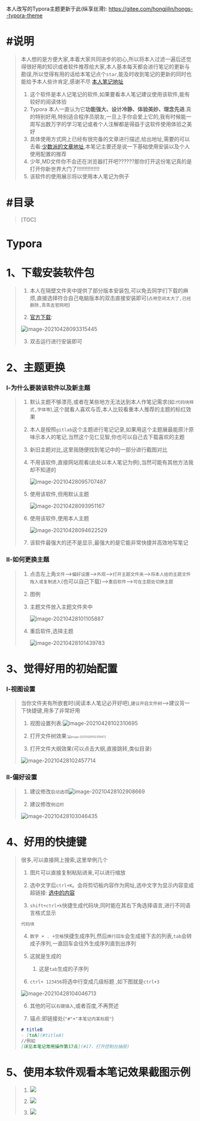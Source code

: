 

本人改写的Typora主题更新于此(纵享丝滑): https://gitee.com/hongjilin/hongs--typora-theme

# #说明

>本人想的是方便大家,本着大家共同进步的初心,所以将本人过滤一遍后还觉得很好用的知识或者软件推荐给大家,本人基本每天都会进行笔记的更新与勘误,所以觉得有用的话给本笔记点个`star`,能及时收到笔记的更新的同时也能给予本人些许肯定,感谢不尽 [本人笔记地址](https://gitee.com/hongjilin/hongs-study-notes)
>
>1. 这个软件是本人记笔记的软件,如果要看本人笔记建议使用该软件,能有较好的阅读体验
>2. Typora 本人一直认为它**功能强大、设计冷静、体验美妙、理念先进**.真的特别好用,特别适合程序员朋友,一旦上手你会爱上它的,我有时候能一周写出数万字的学习笔记或者个人注解都是得益于这软件使用体验之美好
>3. 具体使用方式网上已经有很完备的文章进行描述,给出地址,需要的可以去看:[少数派的文章地址](https://sspai.com/post/54912),本笔记主要还是说一下基础使用安装以及个人使用配置的推荐
>4. 少年,MD文件你不会还在浏览器打开吧??????那你打开这份笔记真的是打开你新世界大门了!!!!!!!!!!!!!!!
>5. 该软件的使用展示将以使用本人笔记为例子

# #目录

>[TOC]

# Typora

# 1、下载安装软件包

>1. 本人在隔壁文件夹中提供了部分版本安装包,可以免去同学们下载的麻烦,直接选择符合自己电脑版本的双击直接安装即可(`占用空间太大了,已经删除,乖乖去官网吧`)
>
>2. [官方下载](https://www.typora.io/):
>
>   ![image-20210428093315445](Typora使用分享中的图片/image-20210428093315445.png)
>
>3. 双击运行进行安装即可

# 2、主题更换

### Ⅰ-为什么要装该软件以及新主题

>1. 默认主题不够漂亮,或者在某些地方无法达到本人作笔记需求(如:`代码块样式,字体等`),这个就看人喜欢与否,本人比较看重本人推荐的主题的标红效果
>
>2. 本人是按照`gitlab`这个主题进行笔记记录,如果用这个主题展最能原汁原味示本人的笔记,当然这个见仁见智,你也可以自己去下载喜欢的主题
>
>3. 新旧主题对比,这里我随便找到笔记中的一部分进行截图对比
>
>   1. 不用该软件,直接网站观看(此处以本人笔记为例),当然可能有其他方法我却不知道的
>
>      ![image-20210428095707487](Typora使用分享中的图片/image-20210428095707487.png)
>
>      
>
>   2. 使用该软件,但用默认主题
>
>      ![image-20210428093951167](Typora使用分享中的图片/image-20210428093951167.png)
>
>   3. 使用该软件,使用本人主题
>
>      ![image-20210428094622529](Typora使用分享中的图片/image-20210428094622529.png)
>
>   4. 该软件最强大的还不是显示,最强大的是它能非常快捷并高效地写笔记

### Ⅱ-如何更换主题

>1. 点击左上角`文件`-->`偏好设置`-->`外观`-->`打开主题文件夹`-->`将本人给的主题文件拖入或复制进入`(也可以自己下载)-->`重启软件`-->`可在主题处切换主题`
>
>2. 图例
>
>   1. 主题文件放入主题文件夹中
>
>      ![image-20210428101105887](Typora使用分享中的图片/image-20210428101105887.png)
>
>   2. 重启软件,选择主题
>
>      ![image-20210428101439783](Typora使用分享中的图片/image-20210428101439783.png)

# 3、觉得好用的初始配置

### Ⅰ-视图设置

>当你文件夹有所嵌套时(阅读本人笔记必开好吧),`建议开启文件树`-->建议背一下快捷键,用多了非常好用
>
>1. 视图设置列表:![image-20210428102310695](Typora使用分享中的图片/image-20210428102310695.png)
>
>2. 打开文件树效果:<img src="Typora使用分享中的图片/image-20210428102359472.png" alt="image-20210428102359472" style="zoom: 50%;" />
>
>3. 打开文件大纲效果(可以点击大纲,直接跳转,类似目录)
>
>   ![image-20210428102457714](Typora使用分享中的图片/image-20210428102457714.png)

### Ⅱ-偏好设置

>1. 建议修改`启动选项`![image-20210428102908669](Typora使用分享中的图片/image-20210428102908669.png)
>
>2. 建议修改`侧边栏`
>
>   ![image-20210428103046435](Typora使用分享中的图片/image-20210428103046435.png)

# 4、好用的快捷键

>很多,可以直接网上搜索,这里举例几个
>
>1. 图片可以直接复制粘贴进来,可以进行缩放
>
>2. 选中文字后`ctrl+K`。会将剪切板内容作为网址,选中文字为显示内容变成超链接: [选中的内容](地址)
>
>3. `shift+ctrl+k`快捷生成代码块,同时能在其右下角选择语言,进行不同语言格式显示
>
>  ```js
>  代码块
>  ```
>
>4. `数字 + . +空格`快捷生成序列,然后`换行回车`会生成接下去的列表,`tab`会转成子序列,一直回车会往外生成序列直到出序列
>
>  1. 这就是生成的
>     1. 这是`tab`生成的子序列
>
>5. `ctrl+ 123456`将选中行变成几级标题 ,如下图就是`ctrl+3`
>
>  ![image-20210428104046713](Typora使用分享中的图片/image-20210428104046713.png)
>
>6. 其他的可以`右键插入`,或者百度,不再赘述
>
>7. 锚点:即链接处(`"#"+"本笔记内某标题"`)
>
>   ```md
>   # titleB
>   - [toA](#titleA)
>   //例如
>   [详见本笔记常用操作第17点](#17、打开控制台抽屉)
>   ```

# 5、使用本软件观看本笔记效果截图示例

>1. ![](Typora使用分享中的图片/image-20210428140010515.png)
>
>2. ![](Typora使用分享中的图片/image-20210428140541336.png)
>3. ![](Typora使用分享中的图片/使用Typora打开笔记展示1.gif)

